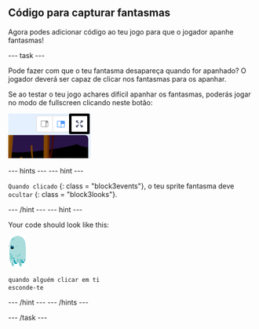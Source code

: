 ## Código para capturar fantasmas

Agora podes adicionar código ao teu jogo para que o jogador apanhe fantasmas!

\--- task \---

Pode fazer com que o teu fantasma desapareça quando for apanhado? O jogador deverá ser capaz de clicar nos fantasmas para os apanhar.

Se ao testar o teu jogo achares difícil apanhar os fantasmas, poderás jogar no modo de fullscreen clicando neste botão:

![captura de ecrã](images/ghost-fullscreen-annotated.png)

\--- hints \--- \--- hint \---

` Quando clicado ` {: class = "block3events"}, o teu sprite fantasma deve ` ocultar ` {: class = "block3looks"}.

\--- /hint \--- \--- hint \---

Your code should look like this:

![ator fantasma](images/ghost-sprite.png)

```blocks3
quando alguém clicar em ti
esconde-te
```

\--- /hint \--- \--- /hints \---

\--- /task \---